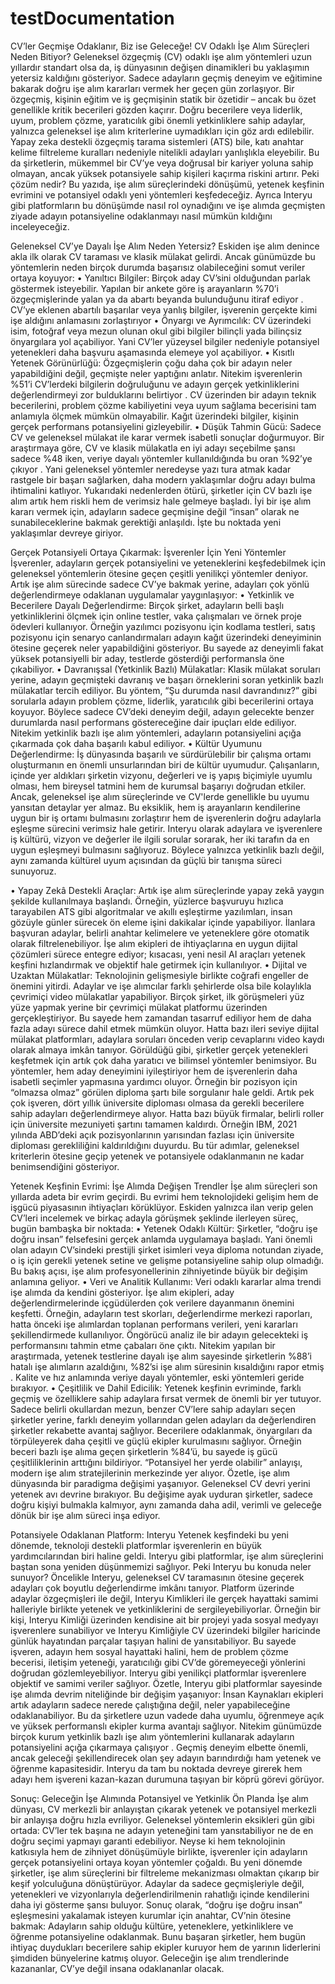 # testDocumentation

CV’ler Geçmişe Odaklanır, Biz ise Geleceğe!
CV Odaklı İşe Alım Süreçleri Neden Bitiyor?
Geleneksel özgeçmiş (CV) odaklı işe alım yöntemleri uzun yıllardır standart olsa da, iş dünyasının değişen dinamikleri bu yaklaşımın yetersiz kaldığını gösteriyor. Sadece adayların geçmiş deneyim ve eğitimine bakarak doğru işe alım kararları vermek her geçen gün zorlaşıyor. Bir özgeçmiş, kişinin eğitim ve iş geçmişinin statik bir özetidir – ancak bu özet genellikle kritik becerileri gözden kaçırır. Doğru becerilere veya liderlik, uyum, problem çözme, yaratıcılık gibi önemli yetkinliklere sahip adaylar, yalnızca geleneksel işe alım kriterlerine uymadıkları için göz ardı edilebilir.
Yapay zeka destekli özgeçmiş tarama sistemleri (ATS) bile, katı anahtar kelime filtreleme kuralları nedeniyle nitelikli adayları yanlışlıkla eleyebilir. Bu da şirketlerin, mükemmel bir CV’ye veya doğrusal bir kariyer yoluna sahip olmayan, ancak yüksek potansiyele sahip kişileri kaçırma riskini artırır.
Peki çözüm nedir? Bu yazıda, işe alım süreçlerindeki dönüşümü, yetenek keşfinin evrimini ve potansiyel odaklı yeni yöntemleri keşfedeceğiz. Ayrıca Interyu gibi platformların bu dönüşümde nasıl rol oynadığını ve işe alımda geçmişten ziyade adayın potansiyeline odaklanmayı nasıl mümkün kıldığını inceleyeceğiz.

Geleneksel CV’ye Dayalı İşe Alım Neden Yetersiz?
Eskiden işe alım denince akla ilk olarak CV taraması ve klasik mülakat gelirdi. Ancak günümüzde bu yöntemlerin neden birçok durumda başarısız olabileceğini somut veriler ortaya koyuyor:
• Yanıltıcı Bilgiler: Birçok aday CV’sini olduğundan parlak göstermek isteyebilir. Yapılan bir ankete göre iş arayanların %70’i özgeçmişlerinde yalan ya da abartı beyanda bulunduğunu itiraf ediyor . CV’ye eklenen abartılı başarılar veya yanlış bilgiler, işverenin gerçekte kimi işe aldığını anlamasını zorlaştırıyor
• Önyargı ve Ayrımcılık: CV üzerindeki isim, fotoğraf veya mezun olunan okul gibi bilgiler bilinçli yada bilinçsiz önyargılara yol açabiliyor. Yani CV’ler yüzeysel bilgiler nedeniyle potansiyel yetenekleri daha başvuru aşamasında elemeye yol açabiliyor.
• Kısıtlı Yetenek Görünürlüğü: Özgeçmişlerin çoğu daha çok bir adayın neler yapabildiğini değil, geçmişte neler yaptığını anlatır. Nitekim işverenlerin %51’i CV’lerdeki bilgilerin doğruluğunu ve adayın gerçek yetkinliklerini değerlendirmeyi zor bulduklarını belirtiyor . CV üzerinden bir adayın teknik becerilerini, problem çözme kabiliyetini veya uyum sağlama becerisini tam anlamıyla ölçmek mümkün olmayabilir. Kağıt üzerindeki bilgiler, kişinin gerçek performans potansiyelini gizleyebilir.
• Düşük Tahmin Gücü: Sadece CV ve geleneksel mülakat ile karar vermek isabetli sonuçlar doğurmuyor. Bir araştırmaya göre, CV ve klasik mülakatla en iyi adayı seçebilme şansı sadece %48 iken, veriye dayalı yöntemler kullanıldığında bu oran %92’ye çıkıyor . Yani geleneksel yöntemler neredeyse yazı tura atmak kadar rastgele bir başarı sağlarken, daha modern yaklaşımlar doğru adayı bulma ihtimalini katlıyor.
Yukarıdaki nedenlerden ötürü, şirketler için CV bazlı işe alım artık hem riskli hem de verimsiz hale gelmeye başladı. İyi bir işe alım kararı vermek için, adayların sadece geçmişine değil “insan” olarak ne sunabileceklerine bakmak gerektiği anlaşıldı. İşte bu noktada yeni yaklaşımlar devreye giriyor.

Gerçek Potansiyeli Ortaya Çıkarmak: İşverenler İçin Yeni Yöntemler
İşverenler, adayların gerçek potansiyelini ve yeteneklerini keşfedebilmek için geleneksel yöntemlerin ötesine geçen çeşitli yenilikçi yöntemler deniyor. Artık işe alım sürecinde sadece CV’ye bakmak yerine, adayları çok yönlü değerlendirmeye odaklanan uygulamalar yaygınlaşıyor:
• Yetkinlik ve Becerilere Dayalı Değerlendirme: Birçok şirket, adayların belli başlı yetkinliklerini ölçmek için online testler, vaka çalışmaları ve örnek proje ödevleri kullanıyor. Örneğin yazılımcı pozisyonu için kodlama testleri, satış pozisyonu için senaryo canlandırmaları adayın kağıt üzerindeki deneyiminin ötesine geçerek neler yapabildiğini gösteriyor. Bu sayede az deneyimli fakat yüksek potansiyelli bir aday, testlerde gösterdiği performansla öne çıkabiliyor.
• Davranışsal (Yetkinlik Bazlı) Mülakatlar: Klasik mülakat soruları yerine, adayın geçmişteki davranış ve başarı örneklerini soran yetkinlik bazlı mülakatlar tercih ediliyor. Bu yöntem, “Şu durumda nasıl davrandınız?” gibi sorularla adayın problem çözme, liderlik, yaratıcılık gibi becerilerini ortaya koyuyor. Böylece sadece CV’deki deneyim değil, adayın gelecekte benzer durumlarda nasıl performans göstereceğine dair ipuçları elde ediliyor. Nitekim yetkinlik bazlı işe alım yöntemleri, adayların potansiyelini açığa çıkarmada çok daha başarılı kabul ediliyor.
• Kültür Uyumunu Değerlendirme: İş dünyasında başarılı ve sürdürülebilir bir çalışma ortamı oluşturmanın en önemli unsurlarından biri de kültür uyumudur. Çalışanların, içinde yer aldıkları şirketin vizyonu, değerleri ve iş yapış biçimiyle uyumlu olması, hem bireysel tatmini hem de kurumsal başarıyı doğrudan etkiler. Ancak, geleneksel işe alım süreçlerinde ve CV'lerde genellikle bu uyumu yansıtan detaylar yer almaz. Bu eksiklik, hem iş arayanların kendilerine uygun bir iş ortamı bulmasını zorlaştırır hem de işverenlerin doğru adaylarla eşleşme sürecini verimsiz hale getirir. Interyu olarak adaylara ve işverenlere iş kültürü, vizyon ve değerler ile ilgili sorular sorarak, her iki tarafın da en uygun eşleşmeyi bulmasını sağlıyoruz. Böylece yalnızca yetkinlik bazlı değil, aynı zamanda kültürel uyum açısından da güçlü bir tanışma süreci sunuyoruz.

• Yapay Zekâ Destekli Araçlar: Artık işe alım süreçlerinde yapay zekâ yaygın şekilde kullanılmaya başlandı. Örneğin, yüzlerce başvuruyu hızlıca tarayabilen ATS gibi algoritmalar ve akıllı eşleştirme yazılımları, insan gözüyle günler sürecek ön eleme işini dakikalar içinde yapabiliyor. İlanlara başvuran adaylar, belirli anahtar kelimelere ve yeteneklere göre otomatik olarak filtrelenebiliyor. İşe alım ekipleri de ihtiyaçlarına en uygun dijital çözümleri sürece entegre ediyor; kısacası, yeni nesil AI araçları yetenek keşfini hızlandırmak ve objektif hale getirmek için kullanılıyor. 
• Dijital ve Uzaktan Mülakatlar: Teknolojinin gelişmesiyle birlikte coğrafi engeller de önemini yitirdi. Adaylar ve işe alımcılar farklı şehirlerde olsa bile kolaylıkla çevrimiçi video mülakatlar yapabiliyor. Birçok şirket, ilk görüşmeleri yüz yüze yapmak yerine bir çevrimiçi mülakat platformu üzerinden gerçekleştiriyor. Bu sayede hem zamandan tasarruf ediliyor hem de daha fazla adayı sürece dahil etmek mümkün oluyor. Hatta bazı ileri seviye dijital mülakat platformları, adaylara soruları önceden verip cevaplarını video kaydı olarak almaya imkân tanıyor. 
Görüldüğü gibi, şirketler gerçek yetenekleri keşfetmek için artık çok daha yaratıcı ve bilimsel yöntemler benimsiyor. Bu yöntemler, hem aday deneyimini iyileştiriyor hem de işverenlerin daha isabetli seçimler yapmasına yardımcı oluyor. Örneğin bir pozisyon için “olmazsa olmaz” görülen diploma şartı bile sorgulanır hale geldi. Artık pek çok işveren, dört yıllık üniversite diploması olmasa da gerekli becerilere sahip adayları değerlendirmeye alıyor. Hatta bazı büyük firmalar, belirli roller için üniversite mezuniyeti şartını tamamen kaldırdı. Örneğin IBM, 2021 yılında ABD’deki açık pozisyonlarının yarısından fazlası için üniversite diploması gerekliliğini kaldırıldığını duyurdu. Bu tür adımlar, geleneksel kriterlerin ötesine geçip yetenek ve potansiyele odaklanmanın ne kadar benimsendiğini gösteriyor.

Yetenek Keşfinin Evrimi: İşe Alımda Değişen Trendler
İşe alım süreçleri son yıllarda adeta bir evrim geçirdi. Bu evrimi hem teknolojideki gelişim hem de işgücü piyasasının ihtiyaçları körüklüyor. Eskiden yalnızca ilan verip gelen CV’leri incelemek ve birkaç adayla görüşmek şeklinde ilerleyen süreç, bugün bambaşka bir noktada:
• Yetenek Odaklı Kültür: Şirketler, “doğru işe doğru insan” felsefesini gerçek anlamda uygulamaya başladı. Yani önemli olan adayın CV’sindeki prestijli şirket isimleri veya diploma notundan ziyade, o iş için gerekli yetenek setine ve gelişme potansiyeline sahip olup olmadığı. Bu bakış açısı, işe alım profesyonellerinin zihniyetinde büyük bir değişim anlamına geliyor.
• Veri ve Analitik Kullanımı: Veri odaklı kararlar alma trendi işe alımda da kendini gösteriyor. İşe alım ekipleri, aday değerlendirmelerinde içgüdülerden çok verilere dayanmanın önemini keşfetti. Örneğin, adayların test skorları, değerlendirme merkezi raporları, hatta önceki işe alımlardan toplanan performans verileri, yeni kararları şekillendirmede kullanılıyor. Öngörücü analiz ile bir adayın gelecekteki iş performansını tahmin etme çabaları öne çıktı. Nitekim yapılan bir araştırmada, yetenek testlerine dayalı işe alım sayesinde şirketlerin %88’i hatalı işe alımların azaldığını, %82’si işe alım süresinin kısaldığını rapor etmiş . Kalite ve hız anlamında veriye dayalı yöntemler, eski yöntemleri geride bırakıyor.
• Çeşitlilik ve Dahil Edicilik: Yetenek keşfinin evriminde, farklı geçmiş ve özelliklere sahip adaylara fırsat vermek de önemli bir yer tutuyor. Sadece belirli okullardan mezun, benzer CV’lere sahip adayları seçen şirketler yerine, farklı deneyim yollarından gelen adayları da değerlendiren şirketler rekabette avantaj sağlıyor. Becerilere odaklanmak, önyargıları da törpüleyerek daha çeşitli ve güçlü ekipler kurulmasını sağlıyor. Örneğin beceri bazlı işe alıma geçen şirketlerin %84’ü, bu sayede iş gücü çeşitliliklerinin arttığını bildiriyor. “Potansiyel her yerde olabilir” anlayışı, modern işe alım stratejilerinin merkezinde yer alıyor.
Özetle, işe alım dünyasında bir paradigma değişimi yaşanıyor. Geleneksel CV devri yerini yetenek avı devrine bırakıyor. Bu değişime ayak uyduran şirketler, sadece doğru kişiyi bulmakla kalmıyor, aynı zamanda daha adil, verimli ve geleceğe dönük bir işe alım süreci inşa ediyor.

Potansiyele Odaklanan Platform: Interyu
Yetenek keşfindeki bu yeni dönemde, teknoloji destekli platformlar işverenlerin en büyük yardımcılarından biri haline geldi. Interyu gibi platformlar, işe alım süreçlerini baştan sona yeniden düşünmemizi sağlıyor. Peki Interyu bu konuda neler sunuyor?
Öncelikle Interyu, geleneksel CV taramasının ötesine geçerek adayları çok boyutlu değerlendirme imkânı tanıyor. Platform üzerinde adaylar özgeçmişleri ile değil, Interyu Kimlikleri ile gerçek hayattaki samimi halleriyle birlikte yetenek ve yetkinliklerini de sergileyebiliyorlar. Örneğin bir kişi, Interyu Kimliği üzerinden kendisine ait bir projeyi yada sosyal medyayı işverenlere sunabiliyor ve Interyu Kimliğiyle CV üzerindeki bilgiler haricinde günlük hayatından parçalar taşıyan halini de yansıtabiliyor. Bu sayede işveren, adayın hem sosyal hayattaki halini, hem de problem çözme becerisi, iletişim yeteneği, yaratıcılığı gibi CV’de göremeyeceği yönlerini doğrudan gözlemleyebiliyor. Interyu gibi yenilikçi platformlar işverenlere objektif ve samimi veriler sağlıyor. 
Özetle, Interyu gibi platformlar sayesinde işe alımda devrim niteliğinde bir değişim yaşanıyor: İnsan Kaynakları ekipleri artık adayların sadece nerede çalıştığına değil, neler yapabileceğine odaklanabiliyor. Bu da şirketlere uzun vadede daha uyumlu, öğrenmeye açık ve yüksek performanslı ekipler kurma avantajı sağlıyor. Nitekim günümüzde birçok kurum yetkinlik bazlı işe alım yöntemlerini kullanarak adayların potansiyelini açığa çıkarmaya çalışıyor . Geçmiş deneyim elbette önemli, ancak geleceği şekillendirecek olan şey adayın barındırdığı ham yetenek ve öğrenme kapasitesidir. Interyu da tam bu noktada devreye girerek hem adayı hem işvereni kazan-kazan durumuna taşıyan bir köprü görevi görüyor.

Sonuç: Geleceğin İşe Alımında Potansiyel ve Yetkinlik Ön Planda
İşe alım dünyası, CV merkezli bir anlayıştan çıkarak yetenek ve potansiyel merkezli bir anlayışa doğru hızla evriliyor. Geleneksel yöntemlerin eksikleri gün gibi ortada: CV’ler tek başına ne adayın yeteneğini tam yansıtabiliyor ne de en doğru seçimi yapmayı garanti edebiliyor. Neyse ki hem teknolojinin katkısıyla hem de zihniyet dönüşümüyle birlikte, işverenler için adayların gerçek potansiyelini ortaya koyan yöntemler çoğaldı.
Bu yeni dönemde şirketler, işe alım süreçlerini bir filtreleme mekanizması olmaktan çıkarıp bir keşif yolculuğuna dönüştürüyor. Adaylar da sadece geçmişleriyle değil, yetenekleri ve vizyonlarıyla değerlendirilmenin rahatlığı içinde kendilerini daha iyi gösterme şansı buluyor.
Sonuç olarak, “doğru işe doğru insan” eşleşmesini yakalamak isteyen kurumlar için anahtar, CV’nin ötesine bakmak: Adayların sahip olduğu kültüre, yeteneklere, yetkinliklere ve öğrenme potansiyeline odaklanmak. Bunu başaran şirketler, hem bugün ihtiyaç duydukları becerilere sahip ekipler kuruyor hem de yarının liderlerini şimdiden bünyelerine katmış oluyor. Geleceğin işe alım trendlerinde kazananlar, CV’ye değil insana odaklananlar olacak.

